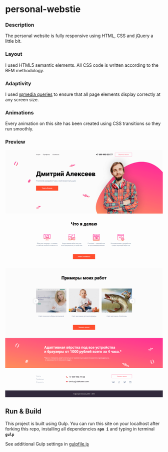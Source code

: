 # personal-webstie

### Description

The personal website is fully responsive using HTML, CSS and jQuery a little bit.

### Layout

I used HTML5 semantic elements. All CSS code is written according to the BEM methodology.

### Adaptivity

I used [@media queries](https://developer.mozilla.org/en-US/docs/Web/CSS/@media) to ensure that all page elements display correctly at any screen size.

### Animations

Every animation on this site has been created using CSS transitions so they run smoothly.


### Preview

![Preview](./img/preview.png)


## Run & Build

This project is built using Gulp. You can run this site on your localhost after forking this repo, installing all dependencies **`npm i`** and typing in terminal **`gulp`**

See additional Gulp settings in [gulpfile.js](https://github.com/KonstHardy/personal-webstie/blob/master/gulpfile.js)

